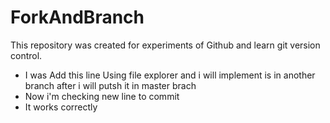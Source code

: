 # ForkAndBranch
This repository was created for experiments of Github and learn git version control.
- I was Add this line Using file explorer and i will implement is in another branch after i will putsh it in master brach
- Now i'm checking new line to commit
- It works correctly